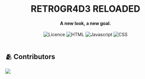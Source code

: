 <div align="center">
  <h1>RETR0GR4D3 RELOADED</h1>
  <h4>A new look, a new goal.</h4>
  <img src="https://img.shields.io/badge/licence-MIT-red" alt="Licence">
  <img src="https://img.shields.io/badge/HTML-red" alt="HTML">
  <img src="https://img.shields.io/badge/JAVASCRIPT-red" alt="Javascript">
  <img src="https://img.shields.io/badge/CSS-red" alt="CSS">
  <br/>
</div>

<br/>

## 🫂 Contributors
<a href="https://github.com/retr0gr4d3/retr0gr4d3.github.io/graphs/contributors">
  <img src="https://contrib.rocks/image?repo=retr0gr4d3/retr0gr4d3.github.io" />
</a>
